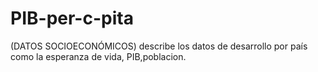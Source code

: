 # PIB-per-c-pita
 (DATOS SOCIOECONÓMICOS) describe los datos de desarrollo por país como la esperanza de vida, PIB,poblacion.
